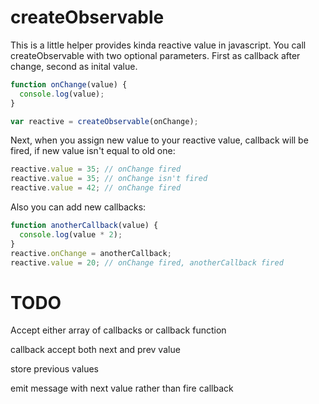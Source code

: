 # createObservable

This is a little helper provides kinda reactive value in javascript. You call createObservable with two optional parameters. First as callback after change, second as inital value.

```js
function onChange(value) {
  console.log(value);
}

var reactive = createObservable(onChange);
```

Next, when you assign new value to your reactive value, callback will be fired, if new value isn't equal to old one:

```js
reactive.value = 35; // onChange fired
reactive.value = 35; // onChange isn't fired
reactive.value = 42; // onChange fired
```

Also you can add new callbacks:

```js
function anotherCallback(value) {
  console.log(value * 2);
}
reactive.onChange = anotherCallback;
reactive.value = 20; // onChange fired, anotherCallback fired
```

# TODO

Accept either array of callbacks or callback function

callback accept both next and prev value

store previous values

emit message with next value rather than fire callback
